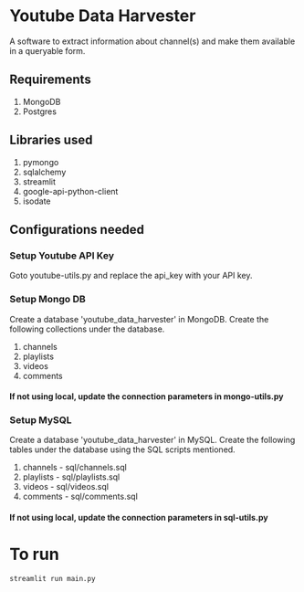 # Youtube Data Harvester
A software to extract information about channel(s) and make them available in a queryable form.

## Requirements
1. MongoDB
2. Postgres

## Libraries used
1. pymongo
2. sqlalchemy
3. streamlit
4. google-api-python-client
5. isodate

## Configurations needed

### Setup Youtube API Key
Goto youtube-utils.py and replace the api_key with your API key.

### Setup Mongo DB
Create a database 'youtube_data_harvester' in MongoDB.
Create the following collections under the database.
1. channels
2. playlists
3. videos
4. comments
#### If not using local, update the connection parameters in mongo-utils.py

### Setup MySQL
Create a database 'youtube_data_harvester' in MySQL.
Create the following tables under the database using the SQL scripts mentioned.
1. channels - sql/channels.sql
2. playlists - sql/playlists.sql
3. videos - sql/videos.sql
4. comments - sql/comments.sql
#### If not using local, update the connection parameters in sql-utils.py

# To run
``` 
streamlit run main.py
````